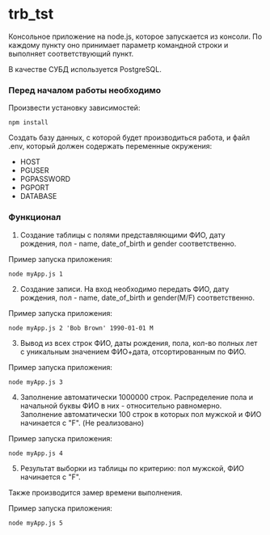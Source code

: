 # trb_tst

Консольное приложение на node.js, которое запускается из консоли.
По каждому пункту оно принимает параметр командной строки и выполняет соответствующий пункт.

В качестве СУБД используется PostgreSQL.

### Перед началом работы необходимо

Произвести установку зависимостей:

```
npm install
```

Создать базу данных, с которой будет производиться работа, и файл .env, который должен содержать переменные окружения:
- HOST
- PGUSER
- PGPASSWORD
- PGPORT
- DATABASE

### Функционал

1. Создание таблицы с полями представляющими ФИО, дату рождения, пол - name, date_of_birth и gender соответственно.

Пример запуска приложения:

```
node myApp.js 1
```

2. Создание записи. На вход необходимо передать ФИО, дату рождения, пол - name, date_of_birth и gender(M/F) соответственно.

Пример запуска приложения:

```
node myApp.js 2 'Bob Brown' 1990-01-01 M
```

3. Вывод из всех строк ФИО, даты рождения, пола, кол-во полных лет с уникальным значением ФИО+дата, отсортированным по ФИО.

Пример запуска приложения:

```
node myApp.js 3
```

4. Заполнение автоматически 1000000 строк. Распределение пола и начальной буквы ФИО в них - относительно равномерно. Заполнение автоматически 100 строк в которых пол мужской и ФИО начинается с "F".
   (Не реализовано)
   
Пример запуска приложения:

```
node myApp.js 4
```

5. Результат выборки из таблицы по критерию: пол мужской, ФИО начинается с "F". 

Также производится замер времени выполнения.

Пример запуска приложения:

```
node myApp.js 5
```
